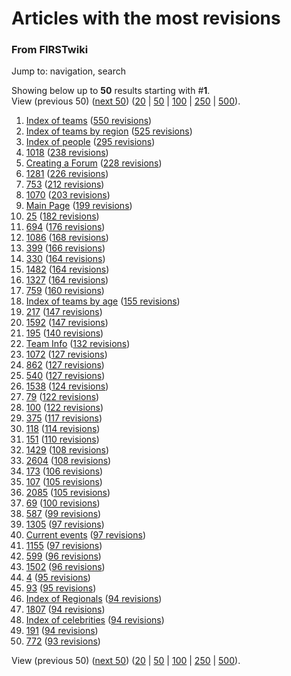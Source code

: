 # Articles with the most revisions

### From FIRSTwiki

Jump to: navigation, search

Showing below up to **50** results starting with #**1**.  
View (previous 50) ([next
50](/index.php?title=Special:Mostrevisions&limit=50&offset=50))
([20](/index.php?title=Special:Mostrevisions&limit=20&offset=0) |
[50](/index.php?title=Special:Mostrevisions&limit=50&offset=0) |
[100](/index.php?title=Special:Mostrevisions&limit=100&offset=0) |
[250](/index.php?title=Special:Mostrevisions&limit=250&offset=0) |
[500](/index.php?title=Special:Mostrevisions&limit=500&offset=0)).

  1. [Index of teams](/index.php/Index_of_teams "Index of teams" ) ([550 revisions](/index.php?title=Index_of_teams&action=history "Index of teams" ))
  2. [Index of teams by region](/index.php/Index_of_teams_by_region "Index of teams by region" ) ([525 revisions](/index.php?title=Index_of_teams_by_region&action=history "Index of teams by region" ))
  3. [Index of people](/index.php/Index_of_people "Index of people" ) ([295 revisions](/index.php?title=Index_of_people&action=history "Index of people" ))
  4. [1018](/index.php/1018 "1018" ) ([238 revisions](/index.php?title=1018&action=history "1018" ))
  5. [Creating a Forum](/index.php/Creating_a_Forum "Creating a Forum" ) ([228 revisions](/index.php?title=Creating_a_Forum&action=history "Creating a Forum" ))
  6. [1281](/index.php/1281 "1281" ) ([226 revisions](/index.php?title=1281&action=history "1281" ))
  7. [753](/index.php/753 "753" ) ([212 revisions](/index.php?title=753&action=history "753" ))
  8. [1070](/index.php/1070 "1070" ) ([203 revisions](/index.php?title=1070&action=history "1070" ))
  9. [Main Page](/index.php/Main_Page "Main Page" ) ([199 revisions](/index.php?title=Main_Page&action=history "Main Page" ))
  10. [25](/index.php/25 "25" ) ([182 revisions](/index.php?title=25&action=history "25" ))
  11. [694](/index.php/694 "694" ) ([176 revisions](/index.php?title=694&action=history "694" ))
  12. [1086](/index.php/1086 "1086" ) ([168 revisions](/index.php?title=1086&action=history "1086" ))
  13. [399](/index.php/399 "399" ) ([166 revisions](/index.php?title=399&action=history "399" ))
  14. [330](/index.php/330 "330" ) ([164 revisions](/index.php?title=330&action=history "330" ))
  15. [1482](/index.php/1482 "1482" ) ([164 revisions](/index.php?title=1482&action=history "1482" ))
  16. [1327](/index.php/1327 "1327" ) ([164 revisions](/index.php?title=1327&action=history "1327" ))
  17. [759](/index.php/759 "759" ) ([160 revisions](/index.php?title=759&action=history "759" ))
  18. [Index of teams by age](/index.php/Index_of_teams_by_age "Index of teams by age" ) ([155 revisions](/index.php?title=Index_of_teams_by_age&action=history "Index of teams by age" ))
  19. [217](/index.php/217 "217" ) ([147 revisions](/index.php?title=217&action=history "217" ))
  20. [1592](/index.php/1592 "1592" ) ([147 revisions](/index.php?title=1592&action=history "1592" ))
  21. [195](/index.php/195 "195" ) ([140 revisions](/index.php?title=195&action=history "195" ))
  22. [Team Info](/index.php/Team_Info "Team Info" ) ([132 revisions](/index.php?title=Team_Info&action=history "Team Info" ))
  23. [1072](/index.php/1072 "1072" ) ([127 revisions](/index.php?title=1072&action=history "1072" ))
  24. [862](/index.php/862 "862" ) ([127 revisions](/index.php?title=862&action=history "862" ))
  25. [540](/index.php/540 "540" ) ([127 revisions](/index.php?title=540&action=history "540" ))
  26. [1538](/index.php/1538 "1538" ) ([124 revisions](/index.php?title=1538&action=history "1538" ))
  27. [79](/index.php/79 "79" ) ([122 revisions](/index.php?title=79&action=history "79" ))
  28. [100](/index.php/100 "100" ) ([122 revisions](/index.php?title=100&action=history "100" ))
  29. [375](/index.php/375 "375" ) ([117 revisions](/index.php?title=375&action=history "375" ))
  30. [118](/index.php/118 "118" ) ([114 revisions](/index.php?title=118&action=history "118" ))
  31. [151](/index.php/151 "151" ) ([110 revisions](/index.php?title=151&action=history "151" ))
  32. [1429](/index.php/1429 "1429" ) ([108 revisions](/index.php?title=1429&action=history "1429" ))
  33. [2604](/index.php/2604 "2604" ) ([108 revisions](/index.php?title=2604&action=history "2604" ))
  34. [173](/index.php/173 "173" ) ([106 revisions](/index.php?title=173&action=history "173" ))
  35. [107](/index.php/107 "107" ) ([105 revisions](/index.php?title=107&action=history "107" ))
  36. [2085](/index.php/2085 "2085" ) ([105 revisions](/index.php?title=2085&action=history "2085" ))
  37. [69](/index.php/69 "69" ) ([100 revisions](/index.php?title=69&action=history "69" ))
  38. [587](/index.php/587 "587" ) ([99 revisions](/index.php?title=587&action=history "587" ))
  39. [1305](/index.php/1305 "1305" ) ([97 revisions](/index.php?title=1305&action=history "1305" ))
  40. [Current events](/index.php/Current_events "Current events" ) ([97 revisions](/index.php?title=Current_events&action=history "Current events" ))
  41. [1155](/index.php/1155 "1155" ) ([97 revisions](/index.php?title=1155&action=history "1155" ))
  42. [599](/index.php/599 "599" ) ([96 revisions](/index.php?title=599&action=history "599" ))
  43. [1502](/index.php/1502 "1502" ) ([96 revisions](/index.php?title=1502&action=history "1502" ))
  44. [4](/index.php/4 "4" ) ([95 revisions](/index.php?title=4&action=history "4" ))
  45. [93](/index.php/93 "93" ) ([95 revisions](/index.php?title=93&action=history "93" ))
  46. [Index of Regionals](/index.php/Index_of_Regionals "Index of Regionals" ) ([94 revisions](/index.php?title=Index_of_Regionals&action=history "Index of Regionals" ))
  47. [1807](/index.php/1807 "1807" ) ([94 revisions](/index.php?title=1807&action=history "1807" ))
  48. [Index of celebrities](/index.php/Index_of_celebrities "Index of celebrities" ) ([94 revisions](/index.php?title=Index_of_celebrities&action=history "Index of celebrities" ))
  49. [191](/index.php/191 "191" ) ([94 revisions](/index.php?title=191&action=history "191" ))
  50. [772](/index.php/772 "772" ) ([93 revisions](/index.php?title=772&action=history "772" ))

View (previous 50) ([next
50](/index.php?title=Special:Mostrevisions&limit=50&offset=50))
([20](/index.php?title=Special:Mostrevisions&limit=20&offset=0) |
[50](/index.php?title=Special:Mostrevisions&limit=50&offset=0) |
[100](/index.php?title=Special:Mostrevisions&limit=100&offset=0) |
[250](/index.php?title=Special:Mostrevisions&limit=250&offset=0) |
[500](/index.php?title=Special:Mostrevisions&limit=500&offset=0)).

